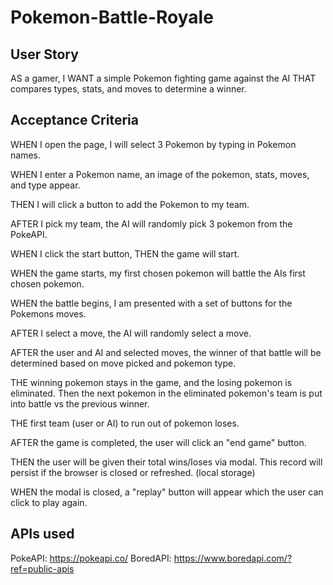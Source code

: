 # Pokemon-Battle-Royale

## User Story

AS a gamer, I WANT a simple Pokemon fighting game against the AI
THAT compares types, stats, and moves to determine a winner.

## Acceptance Criteria

WHEN I open the page, I will select 3 Pokemon by typing in Pokemon names.

WHEN I enter a Pokemon name, an image of the pokemon, stats, moves, and type appear.

THEN I will click a button to add the Pokemon to my team.

AFTER I pick my team, the AI will randomly pick 3 pokemon from the PokeAPI.

WHEN I click the start button, THEN the game will start.

WHEN the game starts, my first chosen pokemon will battle the AIs first chosen 
pokemon. 

WHEN the battle begins, I am presented with a set of buttons for the Pokemons moves.

AFTER I select a move, the AI will randomly select a move.

AFTER the user and AI and selected moves, the winner of that battle will be determined based on move picked and pokemon type.

THE winning pokemon stays in the game, and the losing pokemon is eliminated. Then the next pokemon in the eliminated pokemon's team is put into battle vs the previous winner.

THE first team (user or AI) to run out of pokemon loses.

AFTER the game is completed, the user will click an "end game" button. 

THEN the user will be given their total wins/loses via modal. This record will persist if the browser is closed or refreshed. (local storage)

WHEN the modal is closed, a "replay" button will appear which the user can click to play again.

## APIs used

PokeAPI: https://pokeapi.co/
BoredAPI: https://www.boredapi.com/?ref=public-apis

 
